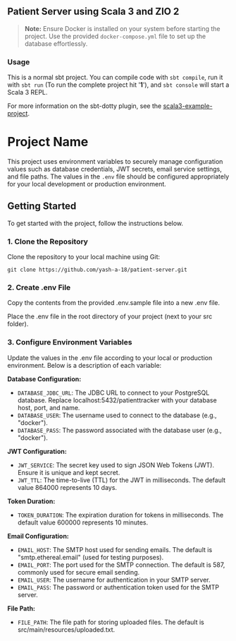 ## Patient Server using Scala 3 and ZIO 2

> **Note:** Ensure Docker is installed on your system before starting the project. Use the provided `docker-compose.yml` file to set up the database effortlessly.

### Usage

This is a normal sbt project. You can compile code with `sbt compile`, run it with `sbt run` (To run the complete project hit '**1**'), and `sbt console` will start a Scala 3 REPL.

For more information on the sbt-dotty plugin, see the
[scala3-example-project](https://github.com/scala/scala3-example-project/blob/main/README.md).


# Project Name

This project uses environment variables to securely manage configuration values such as database credentials, JWT secrets, email service settings, and file paths. The values in the `.env` file should be configured appropriately for your local development or production environment.

## Getting Started

To get started with the project, follow the instructions below.

### 1. Clone the Repository

Clone the repository to your local machine using Git:

` git clone https://github.com/yash-a-18/patient-server.git `

### 2. Create .env File
Copy the contents from the provided .env.sample file into a new .env file.

Place the .env file in the root directory of your project (next to your src folder).

### 3. Configure Environment Variables
Update the values in the .env file according to your local or production environment. Below is a description of each variable:

**Database Configuration:**

- `DATABASE_JDBC_URL`: The JDBC URL to connect to your PostgreSQL database. Replace localhost:5432/patienttracker with your database host, port, and name.
- `DATABASE_USER`: The username used to connect to the database (e.g., "docker").
- `DATABASE_PASS`: The password associated with the database user (e.g., "docker").

**JWT Configuration:**

- `JWT_SERVICE`: The secret key used to sign JSON Web Tokens (JWT). Ensure it is unique and kept secret.
- `JWT_TTL`: The time-to-live (TTL) for the JWT in milliseconds. The default value 864000 represents 10 days.

**Token Duration:**

- `TOKEN_DURATION`: The expiration duration for tokens in milliseconds. The default value 600000 represents 10 minutes.

**Email Configuration:**

- `EMAIL_HOST`: The SMTP host used for sending emails. The default is "smtp.ethereal.email" (used for testing purposes).
- `EMAIL_PORT`: The port used for the SMTP connection. The default is 587, commonly used for secure email sending.
- `EMAIL_USER`: The username for authentication in your SMTP server.
- `EMAIL_PASS`: The password or authentication token used for the SMTP server.

**File Path:**
- `FILE_PATH`: The file path for storing uploaded files. The default is src/main/resources/uploaded.txt.